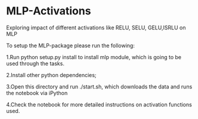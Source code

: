 # MLP-Activations
Exploring impact of different activations like RELU, SELU, GELU,ISRLU on MLP 


To setup the MLP-package please run the following:

1.Run python setup.py install to install mlp module, which is going to be used through the tasks.

2.Install other python dependencies;

3.Open this directory and run ./start.sh, which downloads the data and runs the notebook via iPython

4.Check the notebook for more detailed instructions on activation functions used.
